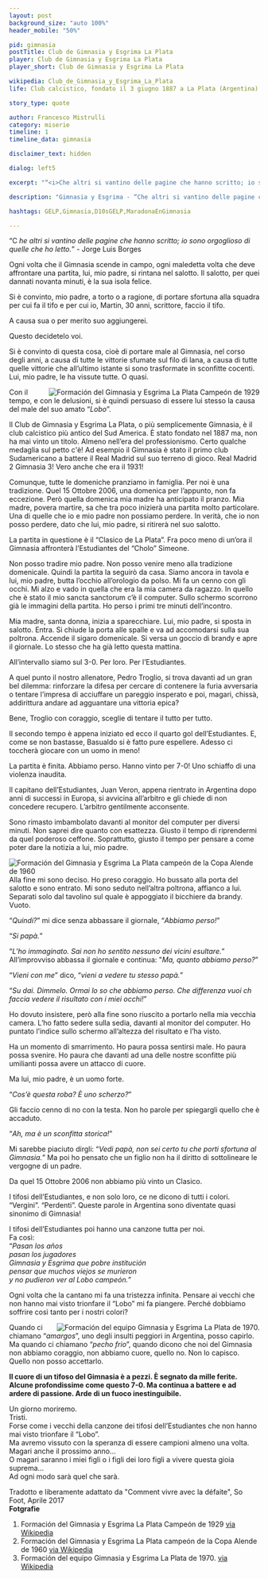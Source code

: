 ```yaml
---
layout: post
background_size: "auto 100%"
header_mobile: "50%"

pid: gimnasia
postTitle: Club de Gimnasia y Esgrima La Plata
player: Club de Gimnasia y Esgrima La Plata
player_short: Club de Gimnasia y Esgrima La Plata

wikipedia: Club_de_Gimnasia_y_Esgrima_La_Plata
life: Club calcistico, fondato il 3 giugno 1887 a La Plata (Argentina)

story_type: quote

author: Francesco Mistrulli
category: miserie
timeline: 1
timeline_data: gimnasia

disclaimer_text: hidden

dialog: left5

excerpt: "“<i>Che altri si vantino delle pagine che hanno scritto; io sono orgoglioso di quelle che ho letto.</i>” - Jorge Luis Borges"

description: "Gimnasia y Esgrima - “Che altri si vantino delle pagine che hanno scritto, io sono orgoglioso di quelle che ho letto.” Jorge Luis Borges"

hashtags: GELP,Gimnasia,D10sGELP,MaradonaEnGimnasia

---
```

“C _he altri si vantino delle pagine che hanno scritto; io sono orgoglioso di quelle che ho letto._” - Jorge Luis Borges

Ogni volta che il Gimnasia scende in campo, ogni maledetta volta che deve affrontare una partita, lui, mio padre, si rintana nel salotto. Il salotto, per quei dannati novanta minuti, è la sua isola felice.

Si è convinto, mio padre, a torto o a ragione, di portare sfortuna alla squadra per cui fa il tifo e per cui io, Martin, 30 anni, scrittore, faccio il tifo.

A causa sua o per merito suo aggiungerei.

Questo decidetelo voi.

Si è convinto di questa cosa, cioè di portare male al Gimnasia, nel corso degli anni, a causa di tutte le vittorie sfumate sul filo di lana, a causa di tutte quelle vittorie che all’ultimo istante si sono trasformate in sconfitte cocenti. Lui, mio padre, le ha vissute tutte. O quasi.

<img class="responsive-img border w50 margin-1em" src="https://upload.wikimedia.org/wikipedia/commons/1/17/GELP_Plantel_1929.jpg" alt="Formación del Gimnasia y Esgrima La Plata Campeón de 1929" align="right">


Con il tempo, e con le delusioni, si è quindi persuaso di essere lui stesso la causa del male del suo amato “_Lobo_”.

Il Club de Gimnasia y Esgrima La Plata, o più semplicemente Gimnasia, è il club calcistico più antico del Sud America. È stato fondato nel 1887 ma, non ha mai vinto un titolo. Almeno nell’era del professionismo. Certo qualche medaglia sul petto c'è! Ad esempio il Gimnasia è stato il primo club Sudamericano a battere il Real Madrid sul suo terreno di gioco. Real Madrid 2 Gimnasia 3! Vero anche che era il 1931!

Comunque, tutte le domeniche pranziamo in famiglia. Per noi è una tradizione. Quel 15 Ottobre 2006, una domenica per l’appunto, non fa eccezione. Però quella domenica mia madre ha anticipato il pranzo. Mia madre, povera martire, sa che tra poco inizierà una partita molto particolare. Una di quelle che io e mio padre non possiamo perdere. In verità, che io non posso perdere, dato che lui, mio padre, si ritirerà nel suo salotto.

La partita in questione è il “Clasico de La Plata”. Fra poco meno di un’ora il Gimnasia affronterà l’Estudiantes del “Cholo” Simeone.



Non posso tradire mio padre. Non posso venire meno alla tradizione domenicale. Quindi la partita la seguirò da casa. Siamo ancora in tavola e lui, mio padre, butta l’occhio all’orologio da polso. Mi fa un cenno con gli occhi. Mi alzo e vado in quella che era la mia camera da ragazzo. In quello che è stato il mio sancta sanctorum c’è il computer. Sullo schermo scorrono già le immagini della partita. Ho perso i primi tre minuti dell’incontro.

Mia madre, santa donna, inizia a sparecchiare. Lui, mio padre, si sposta in salotto. Entra. Si chiude la porta alle spalle e va ad accomodarsi sulla sua poltrona. Accende il sigaro domenicale. Si versa un goccio di brandy e apre il giornale. Lo stesso che ha già letto questa mattina.

All’intervallo siamo sul 3-0. Per loro. Per l’Estudiantes.

A quel punto il nostro allenatore, Pedro Troglio, si trova davanti ad un gran bel dilemma: rinforzare la difesa per cercare di contenere la furia avversaria o tentare l’impresa di acciuffare un pareggio insperato e poi, magari, chissà, addirittura andare ad agguantare una vittoria epica?

Bene, Troglio con coraggio, sceglie di tentare il tutto per tutto.

Il secondo tempo è appena iniziato ed ecco il quarto gol dell’Estudiantes. E, come se non bastasse, Basualdo si è fatto pure espellere. Adesso ci toccherà giocare con un uomo in meno!

La partita è finita. Abbiamo perso. Hanno vinto per 7-0! Uno schiaffo di una violenza inaudita.

Il capitano dell’Estudiantes, Juan Veron, appena rientrato in Argentina dopo anni di successi in Europa, si avvicina all’arbitro e gli chiede di non concedere recupero. L’arbitro gentilmente acconsente.

Sono rimasto imbambolato davanti al monitor del computer per diversi minuti. Non saprei dire quanto con esattezza. Giusto il tempo di riprendermi da quel poderoso ceffone. Soprattutto, giusto il tempo per pensare a come poter dare la notizia a lui, mio padre.

<img class="responsive-img border w50 margin-1em" src="https://upload.wikimedia.org/wikipedia/commons/5/51/GELP_Formacion_1960_Copa_Alende.jpg" alt="Formación del Gimnasia y Esgrima La Plata campeón de la Copa Alende de 1960" align="left">

Alla fine mi sono deciso. Ho preso coraggio.  Ho bussato alla porta del salotto e sono entrato. Mi sono seduto nell’altra poltrona, affianco a lui. Separati solo dal tavolino sul quale è appoggiato il bicchiere da brandy. Vuoto.

“_Quindi?_” mi dice senza abbassare il giornale, “_Abbiamo perso!_”

“_Si papà._”

“_L’ho immaginato. Sai non ho sentito nessuno dei vicini esultare._” All’improvviso abbassa il giornale e continua: "_Ma, quanto abbiamo perso?_”

“_Vieni con me_” dico, “_vieni a vedere tu stesso papà._”

“_Su dai. Dimmelo. Ormai lo so che abbiamo perso. Che differenza vuoi ch faccia vedere il risultato con i miei occhi!_”

Ho dovuto insistere, però alla fine sono riuscito a portarlo nella mia vecchia camera. L’ho fatto sedere sulla sedia, davanti al monitor del computer. Ho puntato l’indice sullo schermo all’altezza del risultato e l’ha visto.

Ha un momento di smarrimento. Ho paura possa sentirsi male. Ho paura possa svenire. Ho paura che davanti ad una delle nostre sconfitte più umilianti possa avere un attacco di cuore.

Ma lui, mio padre, è un uomo forte.

“_Cos’è questa roba? È uno scherzo?_”

Gli faccio cenno di no con la testa. Non ho parole per spiegargli quello che è accaduto.

“_Ah, ma è un sconfitta storica!_”

Mi sarebbe piaciuto dirgli: “_Vedi papà, non sei certo tu che porti sfortuna al Gimnasia._” Ma poi ho pensato che un figlio non ha il diritto di sottolineare le vergogne di un padre.

Da quel 15 Ottobre 2006 non abbiamo più vinto un Clasico.

I tifosi dell’Estudiantes, e non solo loro, ce ne dicono di tutti i colori. “Vergini”. “Perdenti”. Queste parole in Argentina sono diventate quasi sinonimo di Gimnasia!

I tifosi dell’Estudiantes poi hanno una canzone tutta per noi.  
Fa così:  
“_Pasan los años  
pasan los jugadores  
Gimnasia y Esgrima que pobre institución  
pensar que muchos viejos se murieron  
y no pudieron ver al Lobo campeón._”

Ogni volta che la cantano mi fa una tristezza infinita. Pensare ai vecchi che non hanno mai visto trionfare il “Lobo” mi fa piangere. Perché dobbiamo soffrire così tanto per i nostri colori?

<img class="responsive-img border w50 margin-1em" src="https://upload.wikimedia.org/wikipedia/commons/6/6c/GELP_-_Plantel_1970.jpg" alt="Formación del equipo Gimnasia y Esgrima La Plata de 1970." align="right">

Quando ci chiamano “_amargos_”, uno degli insulti peggiori in Argentina, posso capirlo. Ma quando ci chiamano “_pecho frio_”, quando dicono che noi del Gimnasia non abbiamo coraggio, non abbiamo cuore, quello no. Non lo capisco. Quello non posso accettarlo.

**Il cuore di un tifoso del Gimnasia è a pezzi. È segnato da mille ferite. Alcune profondissime come questo 7-0. Ma continua a battere e ad ardere di passione. Arde di un fuoco inestinguibile.**

Un giorno moriremo.  
Tristi.  
Forse come i vecchi della canzone dei tifosi dell’Estudiantes che non hanno mai visto trionfare il “Lobo”.    
Ma avremo vissuto con la speranza di essere campioni almeno una volta. Magari anche il prossimo anno…  
O magari saranno i miei figli o i figli dei loro figli a vivere questa gioia suprema…  
Ad ogni modo sarà quel che sarà.

<div class="post-disclaimer">
Tradotto e liberamente adattato da "Comment vivre avec la défaite", So Foot, Aprile 2017
</div>

<div class="post-disclaimer">
    <b>Fotgrafie</b><br/>
    <ol>
    <li>Formación del Gimnasia y Esgrima La Plata Campeón de 1929 <a href="https://it.wikipedia.org/wiki/File:GELP_Plantel_1929.jpg" target="_blank">via Wikipedia</a></li>
    <li>Formación del Gimnasia y Esgrima La Plata campeón de la Copa Alende de 1960 <a href="https://it.wikipedia.org/wiki/File:GELP_Formacion_1960_Copa_Alende.jpg" target="_blank">via Wikipedia</a></li>
    <li>Formación del equipo Gimnasia y Esgrima La Plata de 1970.
<a href="https://it.wikipedia.org/wiki/File:GELP_-_Plantel_1970.jpg" target="_blank">via Wikipedia</a></li>
    </ol>
</div>

<script>

    var gimnasia=[
                    {
                        type:"birth",
                        category:"event",
                        timestamps:[new Date(1887,6-1,3)],
                        text:{
                            body:"Il 3 giugno 1887 a La Plata, viene fondato il Club de Gimnasia y Esgrima La Plata",
                            link:null
                        }
                    },
                    {
                        type:"cup",
                        category:"event",
                        timestamps:[new Date(1915,6-1,10),new Date(1915,6-1,11)],
                        team:"",
                        cup:"División Intermedia",
                        text:{
                            body:"Il Gimnasia y Esgrima diventa campione della División Intermedia del Fútbol Argentino nel 1915,"
                        }
                    },
                    {
                        type:"cup",
                        category:"event",
                        timestamps:[new Date(1929,1-1,10),new Date(1929,1-1,11)],
                        team:"",
                        cup:"Primera División",
                        text:{
                            body:"Nel 1929 il Gimnasia y Esgrima si laurea campione della Primera División Dilettanti"
                        }
                    },
                    {
                        type:"cup",
                        category:"event",
                        timestamps:[new Date(1931,1-1,1),new Date(1929,6-1,11)],
                        team:"",
                        cup:"Real Madrid - GELP 2-3",
                        text:{
                            body:"Il Gimnasia fu la prima squadra del Sudamerica a sconfiggere il Real Madrid sul suo terreno, a Madrid. La gara venne giocata il 1º gennaio 1931 e terminò con un punteggio di 3-2 per gli argentini."
                        }
                    },
                    {
                        type:"cup",
                        category:"event",
                        timestamps:[new Date(1994,6-1,10),new Date(1994,6-1,11)],
                        team:"",
                        cup:"Copa Centenario",
                        text:{
                            body:"Nel 1994 il Gimnasia y Esgrima vince la Coppa del Centenario"
                        }
                    },
                    {
                        type:"history",
                        category:"event",
                        timestamps:[new Date(1946,2-1,24)],
                        text:{

                            body:"Il 24 febbraio 1946 Juan D. Perón diventa Presidente della  Repubblica Argentina ottenendo il 56% nelle elezioni generali.",
                            link:"https://it.wikipedia.org/wiki/Storia_dell%27Argentina#Il_peronismo_(1945-1955)"
                        }
                    },
                    {
                        type:"history",
                        category:"event",
                        timestamps:[new Date(1955,6-1,18)],
                        text:{

                            body:"Nel 1955 le Forze Armate, sotto il comando del generale Eduardo Lonardi rovesciarono Perón e stabilirono la cosiddetta Revolución Libertadora. La Marina Militare bombardò la Casa Rosada tentando di uccidere il presidente. Il 18 giugno Perón è costretto a fuggire in esilio prima in Paraguay e poi nella Spagna di Franco.",
                            link:"https://it.wikipedia.org/wiki/Storia_dell%27Argentina#Il_peronismo_(1945-1955)"
                        }
                    },
                ];
</script>
